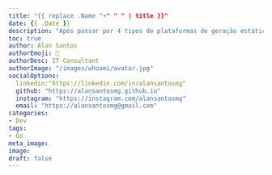 ```yaml
---
title: "{{ replace .Name "-" " " | title }}"
date: {{ .Date }}
description: "Após passar por 4 tipos de plataformas de geração estática de conteúdo, voltar ao HUGO parece ser a decisão mais coerente no momento."
toc: true
author: Alan Santos
authorEmoji: 🤖
authorDesc: IT Consultant
authorImage: "/images/whoami/avatar.jpg"
socialOptions:
  linkedin:"https://linkedin.com/in/alansantosmg"
  github: "https://alansantosmg.github.io"
  instagram: "https://instagram.com/alansantosmg"
  email: "https://alansantosmg@gmail.com"
categories:
- Dev
tags:
- Go
meta_image:
image:
draft: false
---
```

